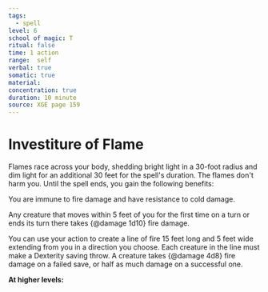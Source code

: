 ```yaml
---
tags:
  - spell
level: 6
school of magic: T
ritual: false
time: 1 action
range:  self
verbal: true
somatic: true
material: 
concentration: true
duration: 10 minute
source: XGE page 159
---
```

# Investiture of Flame
Flames race across your body, shedding bright light in a 30-foot radius and dim light for an additional 30 feet for the spell's duration. The flames don't harm you. Until the spell ends, you gain the following benefits:

You are immune to fire damage and have resistance to cold damage.

Any creature that moves within 5 feet of you for the first time on a turn or ends its turn there takes {@damage 1d10} fire damage.

You can use your action to create a line of fire 15 feet long and 5 feet wide extending from you in a direction you choose. Each creature in the line must make a Dexterity saving throw. A creature takes {@damage 4d8} fire damage on a failed save, or half as much damage on a successful one.

**At higher levels:** 